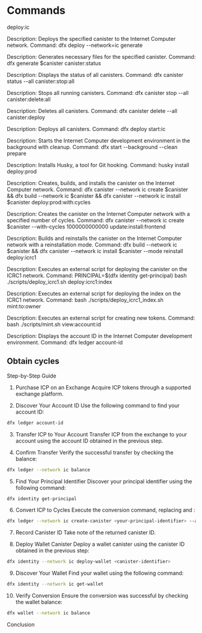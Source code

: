 # Commands

deploy:ic

Description: Deploys the specified canister to the Internet Computer network.
Command: dfx deploy --network=ic
generate

Description: Generates necessary files for the specified canister.
Command: dfx generate $canister
canister:status

Description: Displays the status of all canisters.
Command: dfx canister status --all
canister:stop:all

Description: Stops all running canisters.
Command: dfx canister stop --all
canister:delete:all

Description: Deletes all canisters.
Command: dfx canister delete --all
canister:deploy

Description: Deploys all canisters.
Command: dfx deploy
start:ic

Description: Starts the Internet Computer development environment in the background with cleanup.
Command: dfx start --background --clean
prepare

Description: Installs Husky, a tool for Git hooking.
Command: husky install
deploy:prod

Description: Creates, builds, and installs the canister on the Internet Computer network.
Command: dfx canister --network ic create $canister && dfx build --network ic $canister && dfx canister --network ic install $canister
deploy:prod:with:cycles

Description: Creates the canister on the Internet Computer network with a specified number of cycles.
Command: dfx canister --network ic create $canister --with-cycles 1000000000000
update:install:frontend

Description: Builds and reinstalls the canister on the Internet Computer network with a reinstallation mode.
Command: dfx build --network ic $canister && dfx canister --network ic install $canister --mode reinstall
deploy:icrc1

Description: Executes an external script for deploying the canister on the ICRC1 network.
Command: PRINCIPAL=$(dfx identity get-principal) bash ./scripts/deploy_icrc1.sh
deploy:icrc1:index

Description: Executes an external script for deploying the index on the ICRC1 network.
Command: bash ./scripts/deploy_icrc1_index.sh
mint:to:owner

Description: Executes an external script for creating new tokens.
Command: bash ./scripts/mint.sh
view:account:id

Description: Displays the account ID in the Internet Computer development environment.
Command: dfx ledger account-id


## Obtain cycles

Step-by-Step Guide

1. Purchase ICP on an Exchange
Acquire ICP tokens through a supported exchange platform.

2. Discover Your Account ID
Use the following command to find your account ID:

```bash
dfx ledger account-id
```
3. Transfer ICP to Your Account
Transfer ICP from the exchange to your account using the account ID obtained in the previous step.

4. Confirm Transfer
Verify the successful transfer by checking the balance:

```bash
dfx ledger --network ic balance
```
5. Find Your Principal Identifier
Discover your principal identifier using the following command:

```bash
dfx identity get-principal
```
6. Convert ICP to Cycles
Execute the conversion command, replacing <your-principal-identifier> and <icp-tokens>:

```bash
dfx ledger --network ic create-canister <your-principal-identifier> --amount <icp-tokens>
```
7. Record Canister ID
Take note of the returned canister ID.

8. Deploy Wallet Canister
Deploy a wallet canister using the canister ID obtained in the previous step:

```bash
dfx identity --network ic deploy-wallet <canister-identifier>
```
9. Discover Your Wallet
Find your wallet using the following command:

```bash
dfx identity --network ic get-wallet
```
10. Verify Conversion
Ensure the conversion was successful by checking the wallet balance:

```bash
dfx wallet --network ic balance
```
Conclusion